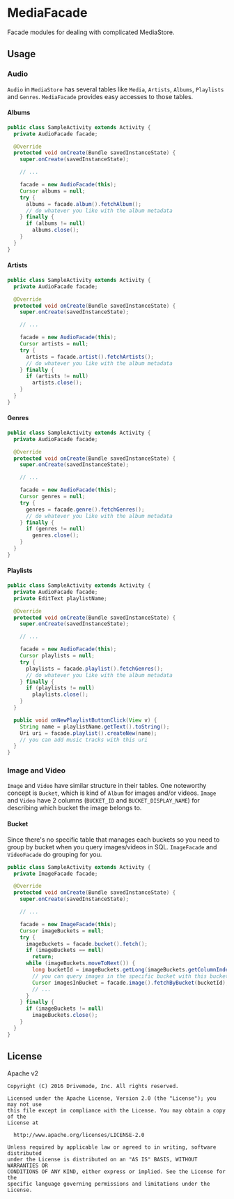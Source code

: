 # MediaFacade

Facade modules for dealing with complicated MediaStore.

## Usage

### Audio

`Audio` in `MediaStore` has several tables like `Media`, `Artists`, `Albums`, `Playlists` and `Genres`.
`MediaFacade` provides easy accesses to those tables.

#### Albums

```java
public class SampleActivity extends Activity {
  private AudioFacade facade;

  @Override
  protected void onCreate(Bundle savedInstanceState) {
    super.onCreate(savedInstanceState);

    // ...

    facade = new AudioFacade(this);
    Cursor albums = null;
    try {
      albums = facade.album().fetchAlbum();
      // do whatever you like with the album metadata
    } finally {
      if (albums != null)
        albums.close();
    }
  }
}
```

#### Artists

```java
public class SampleActivity extends Activity {
  private AudioFacade facade;

  @Override
  protected void onCreate(Bundle savedInstanceState) {
    super.onCreate(savedInstanceState);

    // ...

    facade = new AudioFacade(this);
    Cursor artists = null;
    try {
      artists = facade.artist().fetchArtists();
      // do whatever you like with the album metadata
    } finally {
      if (artists != null)
        artists.close();
    }
  }
}
```

#### Genres

```java
public class SampleActivity extends Activity {
  private AudioFacade facade;

  @Override
  protected void onCreate(Bundle savedInstanceState) {
    super.onCreate(savedInstanceState);

    // ...

    facade = new AudioFacade(this);
    Cursor genres = null;
    try {
      genres = facade.genre().fetchGenres();
      // do whatever you like with the album metadata
    } finally {
      if (genres != null)
        genres.close();
    }
  }
}
```

#### Playlists

```java
public class SampleActivity extends Activity {
  private AudioFacade facade;
  private EditText playlistName;

  @Override
  protected void onCreate(Bundle savedInstanceState) {
    super.onCreate(savedInstanceState);

    // ...

    facade = new AudioFacade(this);
    Cursor playlists = null;
    try {
      playlists = facade.playlist().fetchGenres();
      // do whatever you like with the album metadata
    } finally {
      if (playlists != null)
        playlists.close();
    }
  }

  public void onNewPlaylistButtonClick(View v) {
    String name = playlistName.getText().toString();
    Uri uri = facade.playlist().createNew(name);
    // you can add music tracks with this uri
  }
}
```

### Image and Video

`Image` and `Video` have similar structure in their tables.
One noteworthy concept is `Bucket`, which is kind of `Album` for images and/or videos.
`Image` and `Video` have 2 columns (`BUCKET_ID` and `BUCKET_DISPLAY_NAME`) for describing which bucket the image belongs to.

#### Bucket

Since there's no specific table that manages each buckets so you need to group by bucket when you query images/videos in SQL.
`ImageFacade` and `VideoFacade` do grouping for you.

```java
public class SampleActivity extends Activity {
  private ImageFacade facade;

  @Override
  protected void onCreate(Bundle savedInstanceState) {
    super.onCreate(savedInstanceState);

    // ...

    facade = new ImageFacade(this);
    Cursor imageBuckets = null;
    try {
      imageBuckets = facade.bucket().fetch();
      if (imageBuckets == null)
        return;
      while (imageBuckets.moveToNext()) {
        long bucketId = imageBuckets.getLong(imageBuckets.getColumnIndex(MediaStore.Image.Media.BUCKET_ID));
        // you can query images in the specific bucket with this bucketId
        Cursor imagesInBucket = facade.image().fetchByBucket(bucketId);
        // ...
      }
    } finally {
      if (imageBuckets != null)
        imageBuckets.close();
    }
  }
}
```

## License

Apache v2

```
Copyright (C) 2016 Drivemode, Inc. All rights reserved.

Licensed under the Apache License, Version 2.0 (the "License"); you may not use
this file except in compliance with the License. You may obtain a copy of the
License at

  http://www.apache.org/licenses/LICENSE-2.0

Unless required by applicable law or agreed to in writing, software distributed
under the License is distributed on an "AS IS" BASIS, WITHOUT WARRANTIES OR
CONDITIONS OF ANY KIND, either express or implied. See the License for the
specific language governing permissions and limitations under the License.
```
